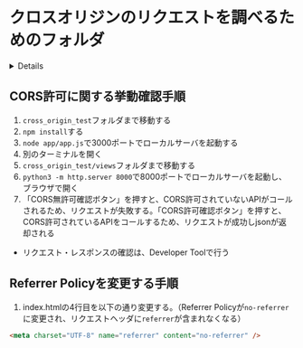 # クロスオリジンのリクエストを調べるためのフォルダ

<!-- START doctoc generated TOC please keep comment here to allow auto update -->
<!-- DON'T EDIT THIS SECTION, INSTEAD RE-RUN doctoc TO UPDATE -->
<details>
<summary>Details</summary>

- [CORS許可に関する挙動確認手順](#cors%E8%A8%B1%E5%8F%AF%E3%81%AB%E9%96%A2%E3%81%99%E3%82%8B%E6%8C%99%E5%8B%95%E7%A2%BA%E8%AA%8D%E6%89%8B%E9%A0%86)
- [Referrer Policyを変更する手順](#referrer-policy%E3%82%92%E5%A4%89%E6%9B%B4%E3%81%99%E3%82%8B%E6%89%8B%E9%A0%86)

</details>
<!-- END doctoc generated TOC please keep comment here to allow auto update -->

## CORS許可に関する挙動確認手順
1. `cross_origin_test`フォルダまで移動する
1. `npm install`する
1. `node app/app.js`で3000ポートでローカルサーバを起動する
1. 別のターミナルを開く
1. `cross_origin_test/views`フォルダまで移動する
1. `python3 -m http.server 8000`で8000ポートでローカルサーバを起動し、ブラウザで開く
1. 「CORS無許可確認ボタン」を押すと、CORS許可されていないAPIがコールされるため、リクエストが失敗する。「CORS許可確認ボタン」を押すと、CORS許可されているAPIをコールするため、リクエストが成功しjsonが返却される
  - リクエスト・レスポンスの確認は、Developer Toolで行う

## Referrer Policyを変更する手順
1. index.htmlの4行目を以下の通り変更する。（Referrer Policyが`no-referrer`に変更され、リクエストヘッダに`referrer`が含まれなくなる）
```html
<meta charset="UTF-8" name="referrer" content="no-referrer" />
```